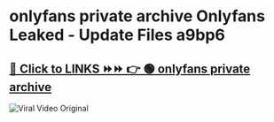 
 # onlyfans private archive Onlyfans Leaked - Update Files a9bp6

## <h2><a href="https://clipsfans.com/onlyfans_private_archive&ref=git">🔗 Click to LINKS ⏩⏩ 👉 🟢 onlyfans private archive </a></h2>

<a href="https://clipsfans.com/onlyfans_private_archive&ref=git" rel="nofollow" data-target="animated-image.originalLink"><img src="https://i.ibb.co.com/xMMVF88/686577567.gif" alt="Viral Video Original" style="max-width: 100%; display: inline-block;" data-target="animated-image.originalImage"></a>

